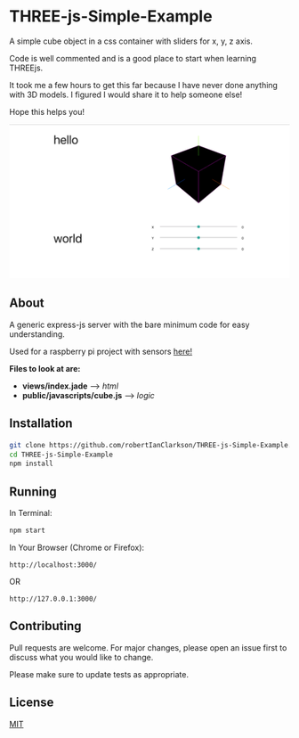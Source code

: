 # THREE-js-Simple-Example

A simple cube object in a css container with sliders for x, y, z axis.

Code is well commented and is a good place to start when learning THREEjs.

It took me a few hours to get this far because I have never done anything with 3D models. I figured I would share it to help someone else!

Hope this helps you! 

<img src="./readme_images/screenshot.png">

## About
 
A generic express-js server with the bare minimum code for easy understanding.

Used for a raspberry pi project with sensors [here!](https://github.com/robertIanClarkson/Cube-Interface) 

**Files to look at are:** 
- **views/index.jade** --> *html*
- **public/javascripts/cube.js** --> *logic*

## Installation 

```bash
git clone https://github.com/robertIanClarkson/THREE-js-Simple-Example.git
cd THREE-js-Simple-Example
npm install
```

## Running

In Terminal:
```bash
npm start
```

In Your Browser (Chrome or Firefox):
```
http://localhost:3000/
```
OR
```
http://127.0.0.1:3000/
```

## Contributing
Pull requests are welcome. For major changes, please open an issue first to discuss what you would like to change.

Please make sure to update tests as appropriate.

## License
[MIT](https://choosealicense.com/licenses/mit/)
